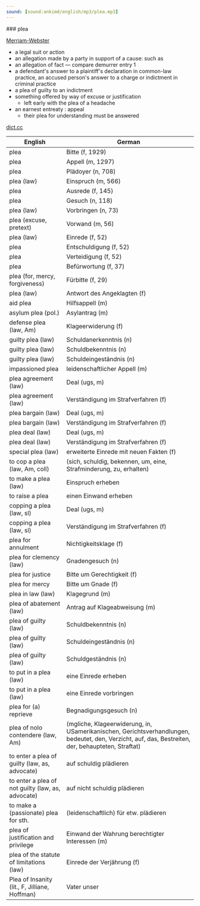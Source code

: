 ```yaml
---
sound: [sound:ankimd/english/mp3/plea.mp3]
---
```


\### plea

[Merriam-Webster](https://www.merriam-webster.com/dictionary/plea)

- a legal suit or action
- an allegation made by a party in support of a cause: such as
- an allegation of fact — compare demurrer entry 1
- a defendant's answer to a plaintiff's declaration in common-law practice, an accused person's answer to a charge or indictment in criminal practice
- a plea of guilty to an indictment
- something offered by way of excuse or justification
    - left early with the plea of a headache
- an earnest entreaty : appeal
    - their plea for understanding must be answered

[dict.cc](https://www.dict.cc/plea)

| English        | German       |
| -------------- | ------------ |
| plea | Bitte (f, 1929) |
| plea | Appell (m, 1297) |
| plea | Plädoyer (n, 708) |
| plea (law) | Einspruch (m, 566) |
| plea | Ausrede (f, 145) |
| plea | Gesuch (n, 118) |
| plea (law) | Vorbringen (n, 73) |
| plea (excuse, pretext) | Vorwand (m, 56) |
| plea (law) | Einrede (f, 52) |
| plea | Entschuldigung (f, 52) |
| plea | Verteidigung (f, 52) |
| plea | Befürwortung (f, 37) |
| plea (for, mercy, forgiveness) | Fürbitte (f, 29) |
| plea (law) | Antwort des Angeklagten (f) |
| aid plea | Hilfsappell (m) |
| asylum plea (pol.) | Asylantrag (m) |
| defense plea (law, Am) | Klageerwiderung (f) |
| guilty plea (law) | Schuldanerkenntnis (n) |
| guilty plea (law) | Schuldbekenntnis (n) |
| guilty plea (law) | Schuldeingeständnis (n) |
| impassioned plea | leidenschaftlicher Appell (m) |
| plea agreement (law) | Deal (ugs, m) |
| plea agreement (law) | Verständigung im Strafverfahren (f) |
| plea bargain (law) | Deal (ugs, m) |
| plea bargain (law) | Verständigung im Strafverfahren (f) |
| plea deal (law) | Deal (ugs, m) |
| plea deal (law) | Verständigung im Strafverfahren (f) |
| special plea (law) | erweiterte Einrede mit neuen Fakten (f) |
| to cop a plea (law, Am, coll) |  (sich, schuldig, bekennen, um, eine, Strafminderung, zu, erhalten) |
| to make a plea (law) | Einspruch erheben |
| to raise a plea | einen Einwand erheben |
| copping a plea (law, sl) | Deal (ugs, m) |
| copping a plea (law, sl) | Verständigung im Strafverfahren (f) |
| plea for annulment | Nichtigkeitsklage (f) |
| plea for clemency (law) | Gnadengesuch (n) |
| plea for justice | Bitte um Gerechtigkeit (f) |
| plea for mercy | Bitte um Gnade (f) |
| plea in law (law) | Klagegrund (m) |
| plea of abatement (law) | Antrag auf Klageabweisung (m) |
| plea of guilty (law) | Schuldbekenntnis (n) |
| plea of guilty (law) | Schuldeingeständnis (n) |
| plea of guilty (law) | Schuldgeständnis (n) |
| to put in a plea (law) | eine Einrede erheben |
| to put in a plea (law) | eine Einrede vorbringen |
| plea for (a) reprieve | Begnadigungsgesuch (n) |
| plea of nolo contendere (law, Am) |  (mgliche, Klageerwiderung, in, USamerikanischen, Gerichtsverhandlungen, bedeutet, den, Verzicht, auf, das, Bestreiten, der, behaupteten, Straftat) |
| to enter a plea of guilty (law, as, advocate) | auf schuldig plädieren |
| to enter a plea of not guilty (law, as, advocate) | auf nicht schuldig plädieren |
| to make a (passionate) plea for sth. | (leidenschaftlich) für etw. plädieren |
| plea of justification and privilege | Einwand der Wahrung berechtigter Interessen (m) |
| plea of the statute of limitations (law) | Einrede der Verjährung (f) |
| Plea of Insanity (lit., F, Jilliane, Hoffman) | Vater unser |
